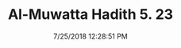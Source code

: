 ---
title        : "Al-Muwatta Hadith 5. 23"
date         : 7/25/2018 12:28:51 PM
draft        : false
type         : "hadith"
layout       : "hadith"
BookCode     : "AMH"
VolumeNumber : "5"
HadithNumber : "23"
categories  :  ["Prayer, Friday (Jumua) - The Recitation in the Jumua Prayer, the Sitting, and Missing the Prayer Without a Reason"]
---